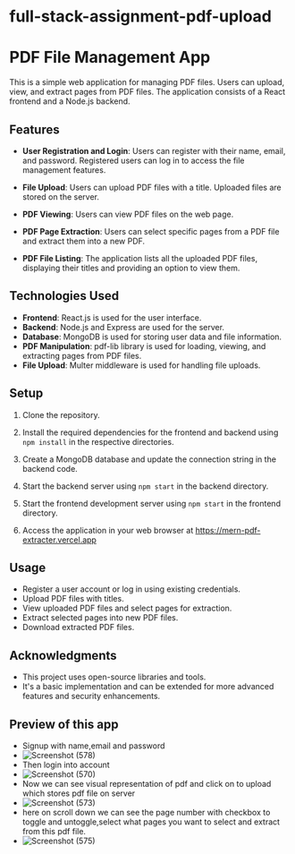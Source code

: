 # full-stack-assignment-pdf-upload
# PDF File Management App

This is a simple web application for managing PDF files. Users can upload, view, and extract pages from PDF files. The application consists of a React frontend and a Node.js backend.

## Features

- **User Registration and Login**: Users can register with their name, email, and password. Registered users can log in to access the file management features.

- **File Upload**: Users can upload PDF files with a title. Uploaded files are stored on the server.

- **PDF Viewing**: Users can view PDF files on the web page.

- **PDF Page Extraction**: Users can select specific pages from a PDF file and extract them into a new PDF.

- **PDF File Listing**: The application lists all the uploaded PDF files, displaying their titles and providing an option to view them.

## Technologies Used

- **Frontend**: React.js is used for the user interface.
- **Backend**: Node.js and Express are used for the server.
- **Database**: MongoDB is used for storing user data and file information.
- **PDF Manipulation**: pdf-lib library is used for loading, viewing, and extracting pages from PDF files.
- **File Upload**: Multer middleware is used for handling file uploads.

## Setup

1. Clone the repository.

2. Install the required dependencies for the frontend and backend using `npm install` in the respective directories.

3. Create a MongoDB database and update the connection string in the backend code.

4. Start the backend server using `npm start` in the backend directory.

5. Start the frontend development server using `npm start` in the frontend directory.

6. Access the application in your web browser at https://mern-pdf-extracter.vercel.app


## Usage

- Register a user account or log in using existing credentials.
- Upload PDF files with titles.
- View uploaded PDF files and select pages for extraction.
- Extract selected pages into new PDF files.
- Download extracted PDF files.

## Acknowledgments

- This project uses open-source libraries and tools.
- It's a basic implementation and can be extended for more advanced features and security enhancements.

## Preview of this app
- Signup with name,email and password
- ![Screenshot (578)](https://github.com/saikalyansixsixty6/full-stack-assignment-pdf-upload/assets/91243096/f3155425-0bbd-49db-bb7d-11ebc563efb4)
- Then login into account
- ![Screenshot (570)](https://github.com/saikalyansixsixty6/full-stack-assignment-pdf-upload/assets/91243096/316ebd21-c74e-4ee3-9d83-bc7547a6b98d)
- Now we can see visual representation of pdf and click on to upload which stores pdf file on server
- ![Screenshot (573)](https://github.com/saikalyansixsixty6/full-stack-assignment-pdf-upload/assets/91243096/52baf70b-7030-443b-aea5-a5e8b7af6020)
- here on scroll down we can see the page number with checkbox to toggle and untoggle,select what pages you want to select and extract from this pdf file.
- ![Screenshot (575)](https://github.com/saikalyansixsixty6/full-stack-assignment-pdf-upload/assets/91243096/d5973e42-c530-4679-a44a-9f0662949e8b)









